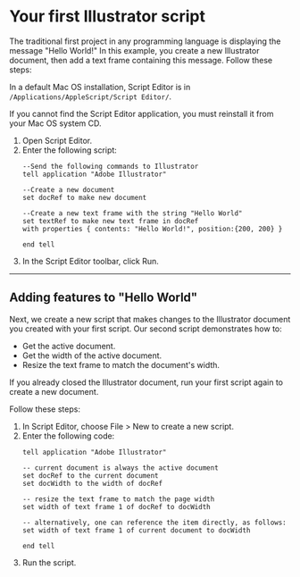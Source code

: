 # Your first Illustrator script

The traditional first project in any programming language is displaying the message "Hello World!" In this example, you create a new Illustrator document, then add a text frame containing this message. Follow these steps:

In a default Mac OS installation, Script Editor is in `/Applications/AppleScript/Script Editor/`.

If you cannot find the Script Editor application, you must reinstall it from your Mac OS system CD.

1. Open Script Editor.
2. Enter the following script:
    ```applescript
    --Send the following commands to Illustrator
    tell application "Adobe Illustrator"

    --Create a new document
    set docRef to make new document

    --Create a new text frame with the string "Hello World"
    set textRef to make new text frame in docRef
    with properties { contents: "Hello World!", position:{200, 200} }

    end tell
    ```
3. In the Script Editor toolbar, click Run.

---

## Adding features to "Hello World"

Next, we create a new script that makes changes to the Illustrator document you created with your first script. Our second script demonstrates how to:

- Get the active document.
- Get the width of the active document.
- Resize the text frame to match the document's width.

If you already closed the Illustrator document, run your first script again to create a new document.

Follow these steps:

1. In Script Editor, choose File > New to create a new script.
2. Enter the following code:
    ```applescript
    tell application "Adobe Illustrator"

    -- current document is always the active document
    set docRef to the current document
    set docWidth to the width of docRef

    -- resize the text frame to match the page width
    set width of text frame 1 of docRef to docWidth

    -- alternatively, one can reference the item directly, as follows:
    set width of text frame 1 of current document to docWidth

    end tell
    ```
3. Run the script.
